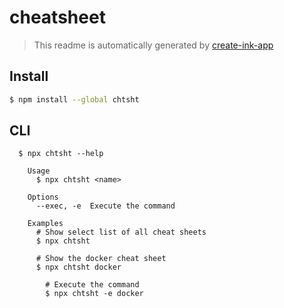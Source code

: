 # cheatsheet

> This readme is automatically generated by [create-ink-app](https://github.com/vadimdemedes/create-ink-app)

## Install

```bash
$ npm install --global chtsht
```

## CLI

```
  $ npx chtsht --help

	Usage
	  $ npx chtsht <name>

	Options
	  --exec, -e  Execute the command

	Examples
	  # Show select list of all cheat sheets
	  $ npx chtsht

	  # Show the docker cheat sheet
	  $ npx chtsht docker

		# Execute the command
		$ npx chtsht -e docker
```
